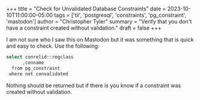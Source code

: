 +++
title = "Check for Unvalidated Database Constraints"
date = 2023-10-10T11:00:00-05:00
tags = ['til', 'postgresql', 'constraints', 'pg_constraint', 'mastodon']
author = "Christopher Tyler"
summary = "Verify that you don't have a constraint created without validation."
draft = false
+++

I am not sure who I saw this on Mastodon but it was something that is quick and
easy to check.
Use the following:

```bash
select conrelid::regclass
      ,conname
  from pg_constraint
 where not convalidated
```

Nothing should be returned but if there is you know if a constraint was created
without validation.

